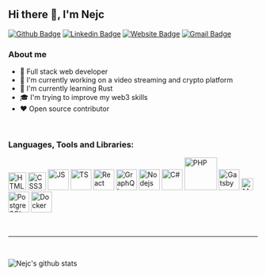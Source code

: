 ## Hi there 👋, I'm Nejc

[![Github Badge](https://img.shields.io/badge/-nejcm-black?style=flat&logo=Github&logoColor=white&link=https://github.com/nejcm/)][github]
[![Linkedin Badge](https://img.shields.io/badge/-nejcm-blue?style=flat&logo=Linkedin&logoColor=white&link=https://linkedin.com/in/nejcm/)][linkedin]
[![Website Badge](https://img.shields.io/badge/-nejcmursic.com-lightgray?style=flat&logo=Google-Chrome&logoColor=white&link=https://jessicalim.me)][website]
[![Gmail Badge](https://img.shields.io/badge/-nmursi2-red?style=flat&logo=Gmail&logoColor=white&link=mailto:nmursi2@gmail.com)](mailto:nmursi2@gmail.com)


### About me

- 🎯 Full stack web developer
- 🔭 I'm currently working on a video streaming and crypto platform
- 🌱 I'm currently learning Rust
- 🎓 I'm trying to improve my web3 skills
- ❤️ Open source contributor

<br />

### Languages, Tools and Libraries:

[<img src="https://cdn.svgporn.com/logos/html-5.svg" alt="HTML5" width="36" />][website]
[<img src="https://cdn.svgporn.com/logos/css-3.svg" alt="CSS3" width="36" />][website]
[<img src="https://cdn.svgporn.com/logos/javascript.svg" alt="JS" width="42" />][website]
[<img src="https://cdn.svgporn.com/logos/typescript-icon.svg" alt="TS" width="42" />][website]
[<img src="https://cdn.svgporn.com/logos/react.svg" alt="React" width="42" />][website]
[<img src="https://cdn.svgporn.com/logos/graphql.svg" alt="GraphQL" width="42" />][website]
[<img src="https://cdn.svgporn.com/logos/nodejs-icon.svg" alt="Nodejs" width="42" />][website]
[<img src="https://cdn.svgporn.com/logos/c-sharp.svg" alt="C#" width="42" />][website]
[<img src="https://cdn.svgporn.com/logos/php.svg" alt="PHP" width="66" />][website]
[<img src="https://cdn.svgporn.com/logos/gatsby.svg" alt="Gatsby" width="42" />][website]
[<img src="https://cdn.svgporn.com/logos/mongodb-icon.svg" alt="MongoDB" width="24" />][website]
[<img src="https://cdn.svgporn.com/logos/postgresql.svg" alt="PostgreSQL" width="42" />][website]
[<img src="https://cdn.svgporn.com/logos/docker-icon.svg" alt="Docker" width="42" />][website]

<br />

---

<br />

![Nejc's github stats](https://github-readme-stats.vercel.app/api?username=nejcm&show_icons=true&hide_border=true&title_color=e0e0e0&icon_color=79ff97&text_color=9f9f9f&bg_color=151515)

[email]: nmursi2@gmail.com
[website]: https://nejcmursic.com/
[github]: https://github.com/nejcm/
[linkedin]: https://linkedin.com/in/nejcm/

<!-- Icons -->
